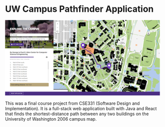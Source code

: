 # UW Campus Pathfinder Application

![screenshot](screenshot.PNG)

This was a final course project from CSE331 (Software Design and Implementation).
It is a full-stack web application built with Java and React that finds the
shortest-distance path between any two buildings on the University of Washington 2006 campus map.
